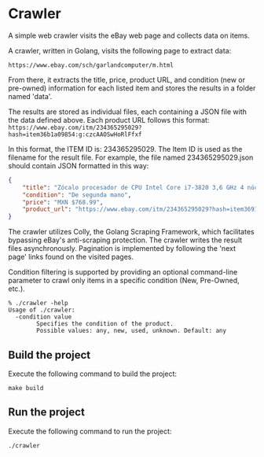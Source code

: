# Crawler
A simple web crawler visits the eBay web page and collects data on items.

A crawler, written in Golang, visits the following page to extract data:

`https://www.ebay.com/sch/garlandcomputer/m.html`

From there, it extracts the title, price, product URL, and condition (new or pre-owned) information for each listed item and stores the results in a folder named 'data'.

The results are stored as individual files, each containing a JSON file with the data defined above. Each product URL follows this format:
`https://www.ebay.com/itm/234365295029?hash=item36b1a09854:g:czcAAOSwHoRlFfxf`

In this format, the ITEM ID is: 234365295029. The Item ID is used as the filename for the result file. For example, the file named 234365295029.json should contain JSON formatted in this way:
```json
{
    "title": "Zócalo procesador de CPU Intel Core i7-3820 3,6 GHz 4 núcleos LGA2011 __ SR0LD",
    "condition": "De segunda mano",
    "price": "MXN $768.99",
    "product_url": "https://www.ebay.com/itm/234365295029?hash=item36914299b5:g:oo8AAOSwTXxkHNLV"
}
```
The crawler utilizes Colly, the Golang Scraping Framework, which facilitates bypassing eBay's anti-scraping protection.
The crawler writes the result files asynchronously.
Pagination is implemented by following the 'next page' links found on the visited pages.

Condition filtering is supported by providing an optional command-line parameter to crawl only items in a specific condition (New, Pre-Owned, etc.).
```shell
% ./crawler -help
Usage of ./crawler:
  -condition value
        Specifies the condition of the product.
        Possible values: any, new, used, unknown. Default: any
```

## Build the project
Execute the following command to build the project:
```
make build
```
## Run the project
Execute the following command to run the project:
```
./crawler
```


